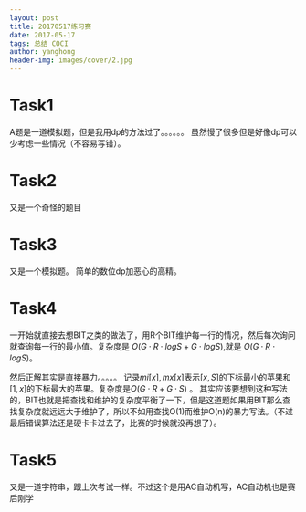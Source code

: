 ```yaml
---
layout: post
title: 20170517练习赛
date: 2017-05-17
tags: 总结 COCI
author: yanghong
header-img: images/cover/2.jpg
---
```




# Task1

A题是一道模拟题，但是我用dp的方法过了。。。。。。
虽然慢了很多但是好像dp可以少考虑一些情况（不容易写错）。

<!--more-->

# Task2

又是一个奇怪的题目

# Task3

又是一个模拟题。
简单的数位dp加恶心的高精。

# Task4

一开始就直接去想BIT之类的做法了，用R个BIT维护每一行的情况，然后每次询问就查询每一行的最小值。复杂度是 $O(G \cdot R \cdot logS+G \cdot logS)$,就是 $O(G \cdot R \cdot logS)$。

然后正解其实是直接暴力。。。。。
记录$mi[x],mx[x]$表示$[x,S]$的下标最小的苹果和$[1,x]$的下标最大的苹果。复杂度是$O(G \cdot R+G \cdot S)$ 。
其实应该要想到这种写法的，BIT也就是把查找和维护的复杂度平衡了一下，但是这道题如果用BIT那么查找复杂度就远远大于维护了，所以不如用查找O(1)而维护O(n)的暴力写法。（不过最后错误算法还是硬卡卡过去了，比赛的时候就没再想了）。

# Task5

又是一道字符串，跟上次考试一样。不过这个是用AC自动机写，AC自动机也是赛后刚学
